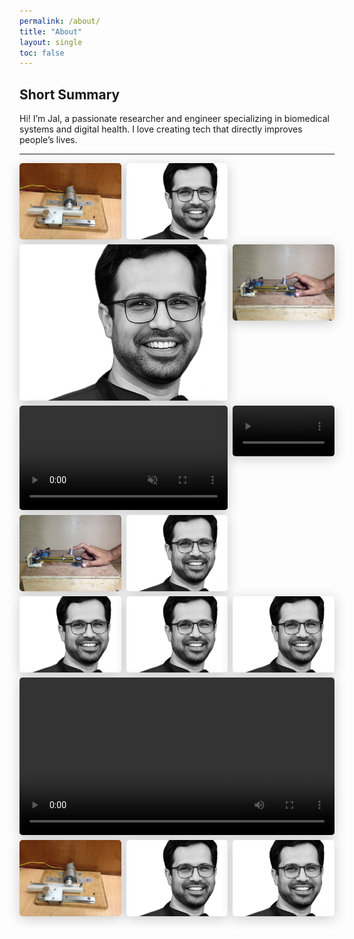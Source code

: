 ```yaml
---
permalink: /about/
title: "About"
layout: single
toc: false
---
```

## Short Summary

Hi! I’m Jal, a passionate researcher and engineer specializing in biomedical systems and digital health. I love creating tech that directly improves people’s lives.

---

<div class="gallery-container">
  <div class="gallery-item w-1">
      <img src="/assets/images/iitm_friction_measurement_capston_setup.JPG" alt="Gallery Image 1">
  </div>
  <div class="gallery-item w-1">
    <img src="/assets/images/jal.png" alt="Gallery Image 2">
  </div>
  <div class="gallery-item w-2">
    <img src="/assets/images/jal.png" alt="Gallery Image 3">
  </div>
  <div class="gallery-item w-1">
    <img src="/assets/images/iitm_friction_measurement_timingbelt_setup1.JPG" alt="Gallery Image 4">
  </div>
  <div class="gallery-item w-2">
    <video controls autoplay loop muted>
      <source src="/assets/videos/ppg_cleaning.mp4" type="video/mp4">
      Your browser does not support the video tag.
    </video>
  </div>
  <div class="gallery-item r-2">
    <video controls autoplay loop muted>
      <source src="/assets/videos/ces2025_pose.mp4" type="video/mp4">
      Your browser does not support the video tag.
    </video>
  </div>
  <div class="gallery-item w-1">
    <img src="/assets/images/iitm_friction_measurement_timingbelt_setup1.JPG" alt="Gallery Image 5">
  </div>
  <div class="gallery-item w-1">
    <img src="/assets/images/jal.png" alt="Gallery Image 5">
  </div>
  <div class="gallery-item w-1">
    <img src="/assets/images/jal.png" alt="Gallery Image 5">
  </div>
  <div class="gallery-item w-1">
    <img src="/assets/images/jal.png" alt="Gallery Image 5">
  </div>
  <div class="gallery-item w-1">
    <img src="/assets/images/jal.png" alt="Gallery Image 5">
  </div>
  <div class="gallery-item w-3">
    <video controls autoplay loop mute autoplay loop mute>
      <source src="/assets/videos/ppg_cleaning.mp4" type="video/mp4">
      Your browser does not support the video tag.
    </video>
  </div>
  <div class="gallery-item w-1">
    <img src="/assets/images/iitm_friction_measurement_capston_setup.JPG" alt="Gallery Image 5">
  </div>
  <div class="gallery-item w-1">
    <img src="/assets/images/jal.png" alt="Gallery Image 5">
  </div>
  <div class="gallery-item w-1">
    <img src="/assets/images/jal.png" alt="Gallery Image 5">
  </div>
</div>

<style>
.gallery-container {
  display: grid;
  grid-template-columns: repeat(3, 1fr);
  gap: 0.5rem;
  max-width: 100%;
}
.gallery-item {
  position: relative;
}

.gallery-item img, .gallery-item video {
  width: 100%;
  border-radius: 5px;
  box-shadow: 0 4px 20px rgba(0,0,0,0.2);
  display: block;
  pointer-events: auto; /* ensure image/video accepts pointer events */
}
.gallery-item img{
  aspect-ratio: 4 / 3;
  object-fit: cover;

}
.gallery-item img,
.gallery-item video {
  transition: transform 0.3s ease;
}

.gallery-item:hover img{
  transform: scale(2);
  z-index: 10;
  position: relative;
}
.gallery-item:hover video {
  transform: scale(1.5);
  z-index: 10;
  position: relative;
}

.gallery-item.w-1 {
  grid-column: span 1;
}

.gallery-item.w-2 {
  grid-column: span 2;
}

.gallery-item.w-3 {
  grid-column: span 3;
}

.gallery-item.r-2 {
  grid-row: span 2;
}
.gallery-item.rw-2 {
  grid-row: span 2;
  grid-column: span 2;
}

@media (max-width: 768px) {
  .gallery-container {
    grid-template-columns: repeat(2, 1fr);
  }

  .gallery-item.w-1 {
    grid-column: span 1;
  }

  .gallery-item.w-2 {
    grid-column: span 2;
  }

  .gallery-item.w-3 {
    grid-column: span 2;
  }
}

@media (max-width: 480px) {
  .gallery-container {
    grid-template-columns: 1fr 1fr;
  }

  .gallery-item.w-1 {
    grid-column: span 1;
  }

  .gallery-item.w-2 {
    grid-column: span 2;
  }

  .gallery-item.w-3 {
    grid-column: span 2;
  }
}

</style>
